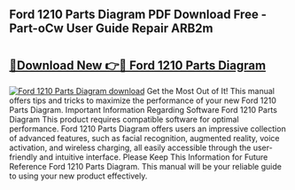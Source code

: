 ## Ford 1210 Parts Diagram PDF Download Free - Part-oCw User Guide Repair ARB2m

# <h2><a href="http://dfjti4k.blite.top/?on=Ford+1210+Parts+Diagram">🔗Download New 👉🔴 Ford 1210 Parts Diagram</a></h2>

[![Ford 1210 Parts Diagram download](https://i.imgur.com/lujVjoI.png)](http://dfjti4k.blite.top/?on=Ford+1210+Parts+Diagram)
Get the Most Out of It! This manual offers tips and tricks to maximize the performance of your new Ford 1210 Parts Diagram. Important Information Regarding Software Ford 1210 Parts Diagram This product requires compatible software for optimal performance. Ford 1210 Parts Diagram offers users an impressive collection of advanced features, such as facial recognition, augmented reality, voice activation, and wireless charging, all easily accessible through the user-friendly and intuitive interface. Please Keep This Information for Future Reference Ford 1210 Parts Diagram. This manual will be your reliable guide to using your new product effectively.
